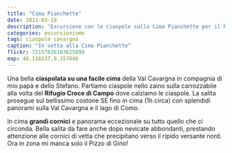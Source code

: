 ```yaml
---
title: "Cima Pianchette"
date: 2011-03-18
description: "Escursione con le ciaspole sulla Cima Pianchette per il Rifugio Croce di Campo"
categories: escursionismo
tags: ciaspole cavargna
caption: "In vetta alla Cima Pianchette"
flickr: 72157626183625899
map: 46.118137,9.157646
---
```


Una bella **ciaspolata su una facile cima** della Val Cavargna in compagnia di mio papà e dello Stefano. Partiamo ciaspole nello zaino sulla carrozzabile alla volta del **Rifugio Croce di Campo** dove calziamo le ciaspole. La salita prosegue sul bellissimo costone SE fino in cima (1h circa) con splendidi panorami sulla Val Cavargna e il lago di Como.

In cima **grandi cornici** e panorama eccezionale su tutto quello che ci circonda. Bella salita da fare anche dopo nevicate abbondanti, prestando attenzione alle cornici di vetta che precipitano verso il ripido versante nord. Ora in zona mi manca solo il Pizzo di Gino!